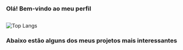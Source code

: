 ### Olá! Bem-vindo ao meu perfil

##

![Top Langs](https://github-readme-stats.vercel.app/api/top-langs/?username=AlissonED&layout=compact&theme=radical)



### Abaixo estão alguns dos meus projetos mais interessantes

<!--
**AlissonED/AlissonED** is a ✨ _special_ ✨ repository because its `README.md` (this file) appears on your GitHub profile.

Here are some ideas to get you started:

- 🔭 I’m currently working on ...
- 🌱 I’m currently learning ...
- 👯 I’m looking to collaborate on ...
- 🤔 I’m looking for help with ...
- 💬 Ask me about ...
- 📫 How to reach me: ...
- 😄 Pronouns: ...
- ⚡ Fun fact: ...
-->
